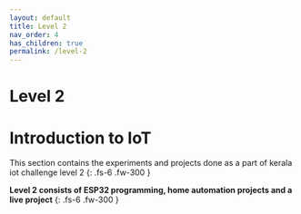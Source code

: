 ```yaml
---
layout: default
title: Level 2
nav_order: 4
has_children: true
permalink: /level-2
---
```


# **Level 2**

# **Introduction to IoT**

This section contains the experiments and projects done as a part of kerala iot challenge level 2
{: .fs-6 .fw-300 }

**Level 2 consists of ESP32 programming, home automation projects and a live project** 
{: .fs-6 .fw-300 }
